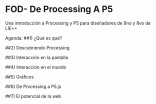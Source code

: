 # FOD- De Processing A P5
Una introducción a Processing y P5 para diseñadores de 9no y 8vo de LIE++

Agenda:
##1) ¿Qué es qué?

##2) Descubriendo Processing

##3) Interacción en la pantalla

##4) Interacción en el mundo

##5) Gráficos

##6) De Processing a P5.js

##7) El potencial de la web
